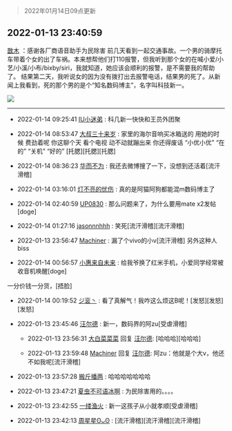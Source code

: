 > 2022年01月14日09点更新
<link rel="stylesheet" href="https://cdn.jsdelivr.net/gh/taotie6/sampleJSON@main/css/photo_show.css">
<meta name="referrer" content="no-referrer" />


 ## 2022-01-13 23:40:59 

 [㪚木](https://www.coolapk.com/feed/32803661?shareKey=NzM3NzBjNGI0MmM5NjFlMDRjNzc~) ：感谢各厂商语音助手为民除害
前几天看到一起交通事故。一个男的骑摩托车带着个女的出了车祸。本来想帮他们打110报警，但我听到那个女的在喊小爱/小艺/小溪/小布/bixby/siri，我就知道，她应该会顺利的报警，是不需要我的帮助了。
结果第二天，我听说女的因为没有拨打出去报警电话<!--break-->，结果男的死了。从新闻上我看到，死的那个男的是个“知名数码博主”，名字叫科技新一。 

<div class="album">
<img class="img-item" src="https://image.coolapk.com/feed/2019/0507/23/1081091_4586_1095@230x167.gif" />
</div>

 ------- 

- 2022-01-14 09:25:41 [IU小迷弟](uid=2571083) : 科几新一快快和王员外团聚 

- 2022-01-14 08:53:47 [大叔三十来岁](uid=5360167) : 家里的海尔音响买冰箱送的   用她的时候  费劲着呢
你这聊个天  看个电视  动不动就蹦出来
你还得废话
“小优小优”
“在的”
“关机”
“好的”
[托腮][托腮][托腮] 

- 2022-01-14 08:36:23 [华而不为](uid=1212555) : 我还去微博搜了一下，没想到还活着[流汗滑稽] 

- 2022-01-14 03:16:01 [灯不亮的忧伤](uid=2715037) : 真的是阿猫阿狗都能混m数码博主了 

- 2022-01-14 02:40:59 [UP0830](uid=14825792) : 那么问题来了，为什么要用mate x2发帖[doge] 

- 2022-01-14 01:27:16 [jasonnnhhh](uid=6998577) : 笑死[流汗滑稽][流汗滑稽] 

- 2022-01-13 23:56:47 [Machiner](uid=3114536) : 漏了个vivo的小v[流汗滑稽]
另外这种人biss 

- 2022-01-14 00:56:57 [小惠来自未来](uid=847097) : 给我爷换了红米手机，小爱同学经常被收音机唤醒[doge]

一分价钱一分货，[捂脸] 

- 2022-01-14 00:19:52 [ジ衮丶](uid=494451) : 看了真解气！我咋这么烦这B呢！[发怒][发怒][发怒] 

- 2022-01-13 23:45:46 [汪尔德](uid=1595236) : 新一，数码界的阿zu[受虐滑稽] 

    - 2022-01-13 23:56:31 [大白菜菜菜](uid=2081020) 回复 [汪尔德](uid=1595236): [哈哈哈][哈哈哈] 

    - 2022-01-13 23:59:48 [Machiner](uid=3114536) 回复 [汪尔德](uid=1595236): 阿zu：他就是个大v，他还不如我呢[流汗滑稽] 

- 2022-01-13 23:57:28 [搬斤播两](uid=2623934) : 哈哈哈哈哈哈哈 

- 2022-01-13 23:47:21 [夏虫不可语冰啊](uid=1324265) : 为民除害用的。。。。 

- 2022-01-13 23:42:55 [一缕渔火](uid=828554) : 新一这孩子从小就孝顺[受虐滑稽] 

- 2022-01-13 23:42:13 [周星星ʘᴗʘ](uid=1078199) : [流汗滑稽][流汗滑稽][流汗滑稽] 

